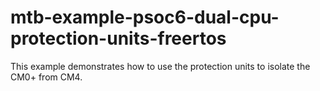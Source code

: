 # mtb-example-psoc6-dual-cpu-protection-units-freertos
This example demonstrates how to use the protection units to isolate the CM0+ from CM4.
